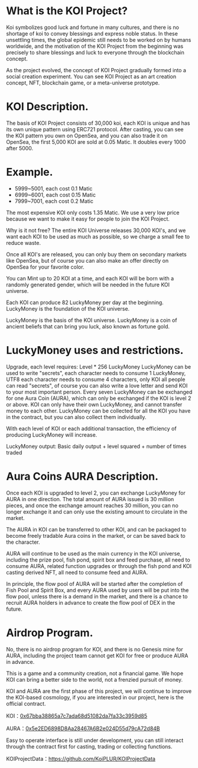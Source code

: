 # What is the KOI Project? 
Koi symbolizes good luck and fortune in many cultures, and there is no shortage of koi to convey blessings and express noble status. In these unsettling times, the global epidemic still needs to be worked on by humans worldwide, and the motivation of the KOI Project from the beginning was precisely to share blessings and luck to everyone through the blockchain concept. 

As the project evolved, the concept of KOI Project gradually formed into a social creation experiment. You can see KOI Project as an art creation concept, NFT, blockchain game, or a meta-universe prototype.

# KOI Description. 
The basis of KOI Project consists of 30,000 koi, each KOI is unique and has its own unique pattern using ERC721 protocol. After casting, you can see the KOI pattern you own on OpenSea, and you can also trade it on OpenSea, the first 5,000 KOI are sold at 0.05 Matic. It doubles every 1000 after 5000.

# Example.
+ 5999~5001, each cost 0.1 Matic
+ 6999~6001, each cost 0.15 Matic
+ 7999~7001, each cost 0.2 Matic

The most expensive KOI only costs 1.35 Matic. We use a very low price because we want to make it easy for people to join the KOI Project.

Why is it not free? The entire KOI Universe releases 30,000 KOI's, and we want each KOI to be used as much as possible, so we charge a small fee to reduce waste.

Once all KOI's are released, you can only buy them on secondary markets like OpenSea, but of course you can also make an offer directly on OpenSea for your favorite color.

You can Mint up to 20 KOI at a time, and each KOI will be born with a randomly generated gender, which will be needed in the future KOI universe.

Each KOI can produce 82 LuckyMoney per day at the beginning. LuckyMoney is the foundation of the KOI universe.

LuckyMoney is the basis of the KOI universe. LuckyMoney is a coin of ancient beliefs that can bring you luck, also known as fortune gold.

# LuckyMoney uses and restrictions.
Upgrade, each level requires: Level * 256 LuckyMoney
LuckyMoney can be used to write "secrets", each character needs to consume 1 LuckyMoney, UTF8 each character needs to consume 4 characters, only KOI all people can read "secrets", of course you can also write a love letter and send KOI to your most important person.
Every seven LuckyMoney can be exchanged for one Aura Coin (AURA), which can only be exchanged if the KOI is level 2 or above.
KOI can only have their own LuckyMoney, and cannot transfer money to each other.
LuckyMoney can be collected for all the KOI you have in the contract, but you can also collect them individually.

With each level of KOI or each additional transaction, the efficiency of producing LuckyMoney will increase.

LuckyMoney output: Basic daily output + level squared + number of times traded


# Aura Coins AURA Description. 

Once each KOI is upgraded to level 2, you can exchange LuckyMoney for AURA in one direction. The total amount of AURA issued is 30 million pieces, and once the exchange amount reaches 30 million, you can no longer exchange it and can only use the existing amount to circulate in the market.

The AURA in KOI can be transferred to other KOI, and can be packaged to become freely tradable Aura coins in the market, or can be saved back to the character.

AURA will continue to be used as the main currency in the KOI universe, including the prize pool, fish pond, spirit box and feed purchase, all need to consume AURA, related function upgrades or through the fish pond and KOI casting derived NFT, all need to consume feed and AURA.

In principle, the flow pool of AURA will be started after the completion of Fish Pool and Spirit Box, and every AURA used by users will be put into the flow pool, unless there is a demand in the market, and there is a chance to recruit AURA holders in advance to create the flow pool of DEX in the future.

# Airdrop Program. 

No, there is no airdrop program for KOI, and there is no Genesis mine for AURA, including the project team cannot get KOI for free or produce AURA in advance.

This is a game and a community creation, not a financial game. We hope KOI can bring a better side to the world, not a frenzied pursuit of money.


KOI and AURA are the first phase of this project, we will continue to improve the KOI-based cosmology, if you are interested in our project, here is the official contract.

KOI：[0x67bba38865a7c7ada68d51082da7fa33c3959d85](https://polygonscan.com/address/0x67bba38865a7c7ada68d51082da7fa33c3959d85#code)

AURA：[0x5e2ED6898D8Aa28467A6B2e024D55d79cA72d84B](https://polygonscan.com/address/0x5e2ED6898D8Aa28467A6B2e024D55d79cA72d84B#code)


Easy to operate interface is still under development, you can still interact through the contract first for casting, trading or collecting functions.

KOIProjectData：https://github.com/KoiPLUR/KOIProjectData


